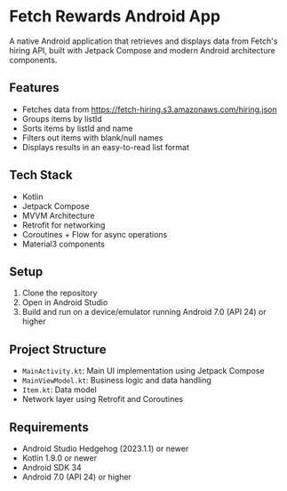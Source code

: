 # Fetch Rewards Android App

A native Android application that retrieves and displays data from Fetch's hiring API, built with Jetpack Compose and modern Android architecture components.

## Features

- Fetches data from https://fetch-hiring.s3.amazonaws.com/hiring.json
- Groups items by listId
- Sorts items by listId and name
- Filters out items with blank/null names
- Displays results in an easy-to-read list format

## Tech Stack

- Kotlin
- Jetpack Compose
- MVVM Architecture
- Retrofit for networking
- Coroutines + Flow for async operations
- Material3 components

## Setup

1. Clone the repository
2. Open in Android Studio
3. Build and run on a device/emulator running Android 7.0 (API 24) or higher

## Project Structure

- `MainActivity.kt`: Main UI implementation using Jetpack Compose
- `MainViewModel.kt`: Business logic and data handling
- `Item.kt`: Data model
- Network layer using Retrofit and Coroutines

## Requirements

- Android Studio Hedgehog (2023.1.1) or newer
- Kotlin 1.9.0 or newer
- Android SDK 34
- Android 7.0 (API 24) or higher


